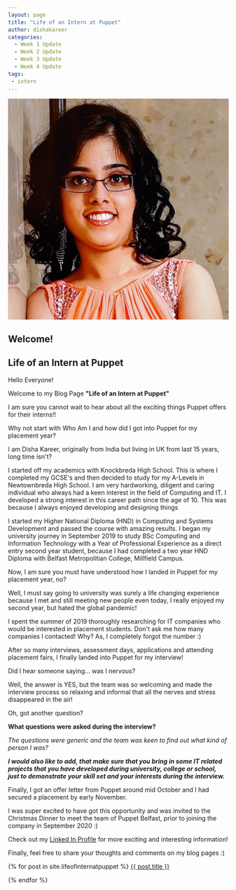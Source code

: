 ```yaml
---
layout: page
title: "Life of an Intern at Puppet"
author: dishakareer
categories:
  - Week 1 Update 
  - Week 2 Update
  - Week 3 Update 
  - Week 4 Update 
tags:
 - intern
---
```


![DishasBlogPicture](images/mypicture.jpg)


## Welcome! 

## Life of an Intern at Puppet

Hello Everyone!

Welcome to my Blog Page **"Life of an Intern at Puppet"**

I am sure you cannot wait to hear about all the exciting things Puppet offers for their interns!!

Why not start with Who Am I and how did I got into Puppet for my placement year?

I am Disha Kareer, originally from India but living in UK from last 15 years, long time isn't?

I started off my academics with Knockbreda High School. This is where I completed my GCSE's and then decided to
study for my A-Levels in Newtownbreda High School. I am very hardworking, diligent and caring individual who always had a keen interest in the field of Computing and IT. I developed a strong interest in this career path since the age of 10. This was because I always enjoyed developing and designing things

I started my Higher National Diploma (HND) in Computing and Systems Development and passed the course with amazing results. I began my university journey in September 2019 to study BSc Computing and Information Technology with a Year of Professional Experience as a direct entry second year student, because I had completed a two year HND Diploma with Belfast Metropolitian College, Millfield Campus.

Now, I am sure you must have understood how I landed in Puppet for my placement year, no?

Well, I must say going to university was surely a life changing experience because I met and still meeting new people even today, I really enjoyed my second year, but hated the global pandemic!

I spent the summer of 2019 thoroughly researching for IT companies who would be interested in placement students. Don't ask me how many companies I contacted! Why? As, I completely forgot the number :)

After so many interviews, assessment days, applications and attending placement fairs, I finally landed into Puppet for my interview!

Did I hear someone saying... was I nervous?

Well, the answer is YES, but the team was so welcoming and made the interview process so relaxing and informal that all the nerves and stress disappeared in the air!

Oh, got another question?

**What questions were asked during the interview?**
	
_The questions were generic and the team was keen to find out what kind of person I was?_

___***I would also like to add, that make sure that you bring in some IT related projects that you have developed during university, college or school, just to demonstrate your skill set and your interests during the interview.***___

Finally, I got an offer letter from Puppet around mid October and I had secured a placement by early November.

I was super excited to have got this opportunity and was invited to the Christmas Dinner to meet the team of Puppet Belfast, prior to joining the company in September 2020 :)

Check out my [Linked In Profile](https://www.linkedin.com/in/disha-kareer-14290a1b5/) for more exciting and interesting information!

Finally, feel free to share your thoughts and comments on my blog pages :)

{% for post in site.lifeofinternatpuppet %}
<a href="{{ post.url | relative_url }}"> {{ post.title }}</a>

{% endfor %}